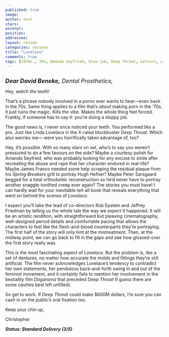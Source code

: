 ```yaml
---
published: true
image:
author: test 
stars: 
excerpt: 
position: 
addressee: 
layout: review
categories: reviews
title: "Lovelace"
comments: true
tags: [1970s., 70s, Amanda Seyfried, blow job, Deep Throat, Letters, Linda, Lovelace, naked, nude, nudity, porn, sex]
---
```

<div><p><span class="full-image-block ssNonEditable"><span><a href="/letters/2013/8/22/lovelace.html"><img src="http://static.squarespace.com/static/5005f6bcc4aa41161b33e89e/5329cf1fe4b07c068ebf74de/5329cf1fe4b07c068ebf7899/1377176350098/Lovelace.jpg" alt="" /></a></span></span></p><p><em style="font-size:130%;"><strong>Dear David Beneke,</strong> Dental Prosthetics,</em></p><p><em>Hey, watch the teeth! </em></p><p>That&rsquo;s a phrase nobody involved in a porno ever wants to hear&mdash;even back in the 70s. Same thing applies to a film that&rsquo;s <em>about </em>making porn in the &lsquo;70s. It just ruins the magic. Kills the vibe. Makes the whole thing feel forced. Frankly, if someone has to say it: you&rsquo;re doing a sloppy job.</p><p>The good news is, I never once noticed your teeth. You performed like a pro. Just like Linda Lovelace in the X-rated blockbuster <em>Deep Throat</em>. Which also worries me&mdash; were you horrifically taken advantage of, too?</p><p>Hey, it&rsquo;s possible. With so many stars on set, who&rsquo;s to say you weren&rsquo;t pressured to do a few favours on the side? Maybe a courtesy polish for Amanda Seyfried, who was probably looking for any excuse to smile after recreating the abuse and rape that her character endured in real-life? Maybe James Franco needed some help scraping the residual plaque from his <em>Spring Breakers</em> grill to portray Hugh Hefner? Maybe Peter Sarsgaard begged for a total orthodontic reconstruction so he&rsquo;d never have to portray another snaggle-toothed creep ever again? The stories you must have! I can hardly wait for your inevitable tell-all book that reveals everything that went on behind the scenes of <em>Lovelace</em>.</p><p>I expect you&rsquo;ll take the lead of co-directors Rob Epstein and Jeffrey Friedman by telling us the whole tale the way we <em>expect</em> it happened. It will be an artistic rendition, with straightforward but pleasing cinematography, well-designed period details and comfortable pacing that allows the characters to feel like the flesh-and-blood counterparts they&rsquo;re portraying. The first half of the story will only hint at the mistreatment. Then, at the midway point, we can go back to fill in the gaps and see how glossed-over the first story really was.</p><p>This is the most fascinating aspect of <em>Lovelace</em>. But the problem is, like a set of dentures, no matter how accurate the molds and fittings they&rsquo;re still artificial. The film never acknowledges Lovelace&rsquo;s tendency to contradict her own statements, her pendulous back-and-forth swing in and out of the feminist movement, and it certainly fails to mention her involvement in the bestiality film <em>Dogarama</em> that preceded <em>Deep Throat</em> (I guess there are some cavities best left unfilled).</p><p>So get to work. If <em>Deep Throat</em> could make $600M dollars, I&rsquo;m sure you can cash in on the public&rsquo;s oral fixation too.</p><p>Keep your chin up,</p><p>Christopher</p><p><strong><em>Status: Standard Delivery (3/5)</em></strong></p></div>
